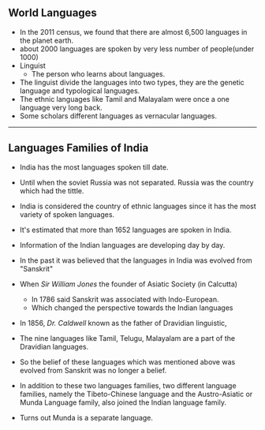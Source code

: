 ## World Languages

- In the 2011 census, we found that there are almost 6,500 languages in the planet earth.
- about 2000 languages are spoken by very less number of people(under 1000)
- Linguist
	- The person who learns about languages.
- The linguist divide the languages into two types, they are the genetic language and typological languages.
- The ethnic languages like Tamil and Malayalam were once a one language very long back.
- Some scholars different languages as vernacular languages.
---
## Languages Families of India
- India has the most languages spoken till date.
- Until when the soviet Russia was not separated. Russia was the country which had the tittle.
- India is considered the country of ethnic languages since it has the most variety of spoken languages.
- It's estimated that more than 1652 languages are spoken in India.

- Information of the Indian languages are developing day by day.
- In the past it was believed that the languages in India was evolved from "Sanskrit"
- When *Sir William Jones* the founder of Asiatic Society (in Calcutta) 
	- In 1786 said Sanskrit was associated with Indo-European. 
	- Which changed the perspective towards the Indian languages
- In 1856, *Dr. Caldwell* known as the father of Dravidian linguistic,
- The nine languages like Tamil, Telugu, Malayalam are a part of the Dravidian languages.
- So the belief of these languages which was mentioned above was evolved from Sanskrit was no longer a belief.
- In addition to these two languages families, two different language families, namely the Tibeto-Chinese language and the Austro-Asiatic or Munda Language family, also joined the Indian language family. 
- Turns out Munda is a separate language. 
